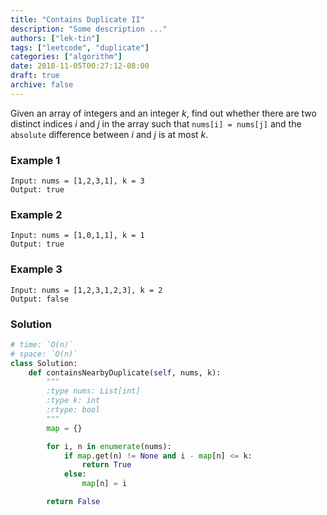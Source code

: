 ```yaml
---
title: "Contains Duplicate II"
description: "Some description ..."
authors: ["lek-tin"]
tags: ["leetcode", "duplicate"]
categories: ["algorithm"]
date: 2018-11-05T00:27:12-08:00
draft: true
archive: false
---
```

Given an array of integers and an integer _k_, find out whether there are two distinct indices _i_ and _j_ in the array such that `nums[i] = nums[j]` and the `absolute` difference between _i_ and _j_ is at most _k_.

### Example 1
```
Input: nums = [1,2,3,1], k = 3
Output: true
```
### Example 2
```
Input: nums = [1,0,1,1], k = 1
Output: true
```
### Example 3
```
Input: nums = [1,2,3,1,2,3], k = 2
Output: false
```
### Solution
```python
# time: `O(n)`
# space: `O(n)`
class Solution:
    def containsNearbyDuplicate(self, nums, k):
        """
        :type nums: List[int]
        :type k: int
        :rtype: bool
        """
        map = {}

        for i, n in enumerate(nums):
            if map.get(n) != None and i - map[n] <= k:
                return True
            else:
                map[n] = i

        return False
```